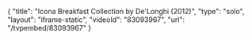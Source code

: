 {
    "title": "Icona Breakfast Collection by De'Longhi (2012)",
    "type": "solo",
    "layout": "iframe-static",
    "videoId": "83093967",
    "url": "\/tvpembed\/83093967"
}